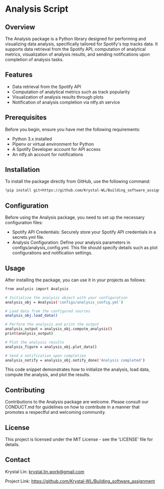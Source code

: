 # Analysis Script

## Overview

The Analysis package is a Python library designed for performing and visualizing data analysis, specifically tailored for Spotify's top tracks data. It supports data retrieval from the Spotify API, computation of analytical metrics, visualization of analysis results, and sending notifications upon completion of analysis tasks.

## Features

- Data retrieval from the Spotify API
- Computation of analytical metrics such as track popularity
- Visualization of analysis results through plots
- Notification of analysis completion via ntfy.sh service

## Prerequisites

Before you begin, ensure you have met the following requirements:

- Python 3.x installed
- Pipenv or virtual environment for Python
- A Spotify Developer account for API access
- An ntfy.sh account for notifications

## Installation

To install the package directly from GitHub, use the following command:

```bash
!pip install git+https://github.com/Krystal-WL/Building_software_assignment
```

## Configuration
Before using the Analysis package, you need to set up the necessary configuration files:

* Spotify API Credentials: Securely store your Spotify API credentials in a secrets.yml file.
* Analysis Configuration: Define your analysis parameters in configs/analysis_config.yml. This file should specify details such as plot configurations and notification settings.

## Usage
After installing the package, you can use it in your projects as follows:
  
  ```bash
  from analysis import Analysis
  
  # Initialize the analysis object with your configuration
  analysis_obj = Analysis('configs/analysis_config.yml')

  # Load data from the configured sources
  analysis_obj.load_data()

  # Perform the analysis and print the output
  analysis_output = analysis_obj.compute_analysis()
  print(analysis_output)

  # Plot the analysis results
  analysis_figure = analysis_obj.plot_data()

  # Send a notification upon completion
  analysis_notify = analysis_obj.notify_done('Analysis completed')

  ```

This code snippet demonstrates how to initialize the analysis, load data, compute the analysis, and plot the results.

## Contributing
Contributions to the Analysis package are welcome. Please consult our CONDUCT.md for guidelines on how to contribute in a manner that promotes a respectful and welcoming community.

## License
This project is licensed under the MIT License - see the 'LICENSE' file for details.

## Contact
Krystal Lin: krystal.lin.work@gmail.com

Project Link: https://github.com/Krystal-WL/Building_software_assignment
